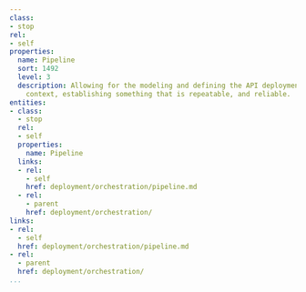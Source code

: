 ```yaml
---
class:
- stop
rel:
- self
properties:
  name: Pipeline
  sort: 1492
  level: 3
  description: Allowing for the modeling and defining the API deployment or integration
    context, establishing something that is repeatable, and reliable.
entities:
- class:
  - stop
  rel:
  - self
  properties:
    name: Pipeline
  links:
  - rel:
    - self
    href: deployment/orchestration/pipeline.md
  - rel:
    - parent
    href: deployment/orchestration/
links:
- rel:
  - self
  href: deployment/orchestration/pipeline.md
- rel:
  - parent
  href: deployment/orchestration/
...
```

